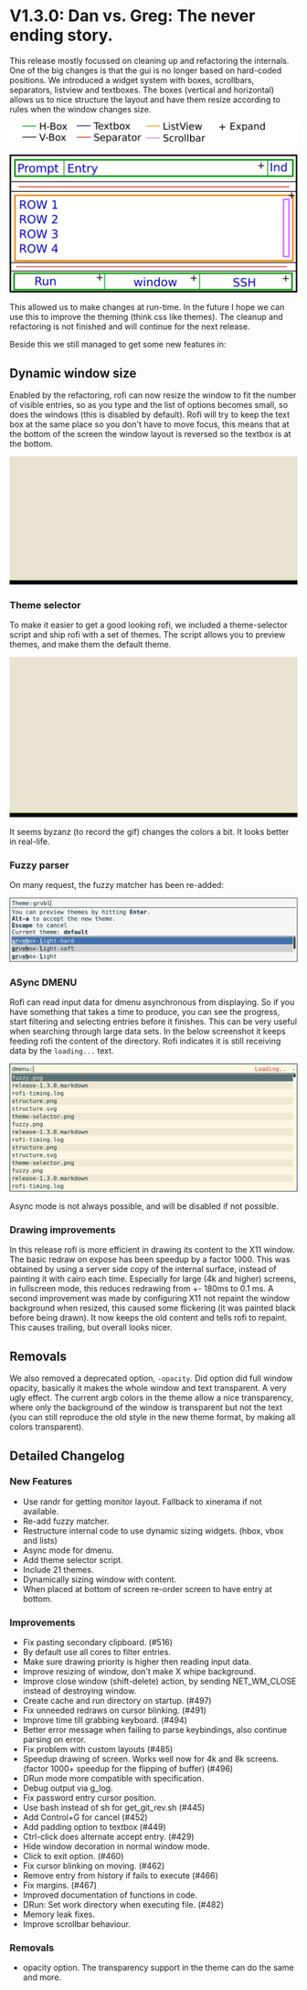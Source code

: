 # V1.3.0: Dan vs. Greg: The never ending story.

This release mostly focussed on cleaning up and refactoring the internals. One of the big changes is that the gui is no
longer based on hard-coded positions. We introduced a widget system with boxes, scrollbars, separators, listview and
textboxes.  The boxes (vertical and horizontal) allows us to nice structure the layout and have them resize according to
rules when the window changes size.

![structure](structure.png)

This allowed us to make changes at run-time. In the future I hope we can use this to improve the theming (think css like
themes).  The cleanup and refactoring is not finished and will continue for the next release.

Beside this we still managed to get some new features in:

## Dynamic window size

Enabled by the refactoring, rofi can now resize the window to fit the number of visible entries, so as you type and the
list of options becomes small, so does the windows (this is disabled by default). Rofi will try to keep the text box at
the same place so you don't have to move focus, this means that at the bottom of the screen the window layout is
reversed so the textbox is at the bottom.

![Resize action](resize.gif)

### Theme selector

To make it easier to get a good looking rofi, we included a theme-selector script and ship rofi with a set of themes.
The script allows you to preview themes, and make them the default theme.

![Theme Selector](theme-selector.gif)

It seems byzanz (to record the gif) changes the colors a bit. It looks better in real-life.

### Fuzzy parser

On many request, the fuzzy matcher has been re-added:

![fuzzy](fuzzy.png)

### ASync DMENU

Rofi can read input data for dmenu asynchronous from displaying. So if you have something that takes a time to produce,
you can see the progress, start filtering and selecting entries before it finishes.
This can be very useful when searching through large data sets.
In the below screenshot it keeps feeding rofi the content of the directory. Rofi indicates it is still receiving data by
the `loading...` text.

![async](dmenu-async.png)

Async mode is not always possible, and will be disabled if not possible.

### Drawing improvements

In this release rofi is more efficient in drawing its content to the X11 window. The basic redraw on expose has been
speedup by a factor 1000. This was obtained by using a server side copy of the internal surface, instead of painting it
with cairo each time. Especially for large (4k and higher) screens, in fullscreen mode, this reduces redrawing from +-
180ms to 0.1 ms. A second improvement was made by configuring X11  not repaint the window background when resized, this
caused some flickering (it was painted black before being drawn). It now keeps the old content and tells rofi to
repaint. This causes trailing, but overall looks nicer.

## Removals

We also removed a deprecated option, `-opacity`. Did option did full window opacity, basically it makes the whole window
and text transparent. A very ugly effect. The current argb colors in the theme allow a nice transparency, where only the
background of the window is transparent but not the text (you can still reproduce the old style in the new theme format,
by making all colors transparent).


## Detailed Changelog

### New Features

- Use randr for getting monitor layout. Fallback to xinerama if not available.
- Re-add fuzzy matcher.
- Restructure internal code to use dynamic sizing widgets. (hbox, vbox and lists)
- Async mode for dmenu.
- Add theme selector script.
- Include 21 themes.
- Dynamically sizing window with content.
- When placed at bottom of screen re-order screen to have entry at bottom.

### Improvements

- Fix pasting secondary clipboard. (#516)
- By default use all cores to filter entries.
- Make sure drawing priority is higher then reading input data.
- Improve resizing of window, don't make X whipe background.
- Improve close window (shift-delete) action, by sending NET_WM_CLOSE instead of destroying window.
- Create cache and run directory on startup. (#497)
- Fix unneeded redraws on cursor blinking. (#491)
- Improve time till grabbing keyboard. (#494)
- Better error message when failing to parse keybindings, also continue parsing on error.
- Fix problem with custom layouts (#485)
- Speedup drawing of screen. Works well now for 4k and 8k screens. (factor 1000+ speedup for the flipping of buffer)
  (#496)
- DRun mode more compatible with specification.
- Debug output via g_log.
- Fix password entry cursor position.
- Use bash instead of sh for get_git_rev.sh (#445)
- Add Control+G for cancel (#452)
- Add padding option to textbox (#449)
- Ctrl-click does alternate accept entry. (#429)
- Hide window decoration in normal window mode.
- Click to exit option. (#460)
- Fix cursor blinking on moving. (#462)
- Remove entry from history if fails to execute (#466)
- Fix margins. (#467)
- Improved documentation of functions in code.
- DRun: Set work directory when executing file. (#482)
- Memory leak fixes.
- Improve scrollbar behaviour.

### Removals

- opacity option. The transparency support in the theme can do the same and more.
